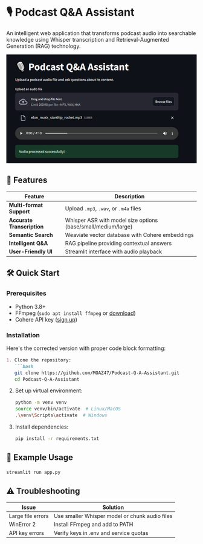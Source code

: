 # 🎙️ Podcast Q&A Assistant

An intelligent web application that transforms podcast audio into searchable knowledge using Whisper transcription and Retrieval-Augmented Generation (RAG) technology.

![Demo Screenshot](img/img1.png)

## 🚀 Features

| Feature | Description |
|---------|-------------|
| **Multi-format Support** | Upload `.mp3`, `.wav`, or `.m4a` files |
| **Accurate Transcription** | Whisper ASR with model size options (base/small/medium/large) |
| **Semantic Search** | Weaviate vector database with Cohere embeddings |
| **Intelligent Q&A** | RAG pipeline providing contextual answers |
| **User-Friendly UI** | Streamlit interface with audio playback |


## 🛠️ Quick Start

### Prerequisites
- Python 3.8+
- FFmpeg (`sudo apt install ffmpeg` or [download](https://ffmpeg.org/))
- Cohere API key ([sign up](https://dashboard.cohere.com/))

### Installation

Here's the corrected version with proper code block formatting:

```markdown
1. Clone the repository:
   ```bash
   git clone https://github.com/MOAZ47/Podcast-Q-A-Assistant.git
   cd Podcast-Q-A-Assistant
   ```

2. Set up virtual environment:
   ```bash
   python -m venv venv
   source venv/bin/activate  # Linux/MacOS
   .\venv\Scripts\activate  # Windows
   ```

3. Install dependencies:
   ```bash
   pip install -r requirements.txt
   ```


## 🧩 Example Usage
   ```bash
   streamlit run app.py
   ```

## ⚠️ Troubleshooting
| Issue	 | Solution |
|---------|-------------|
|Large file errors | Use smaller Whisper model or chunk audio files |
|WinError 2 | Install FFmpeg and add to PATH |
|API key errors | Verify keys in .env and service quotas |
	
	
	






